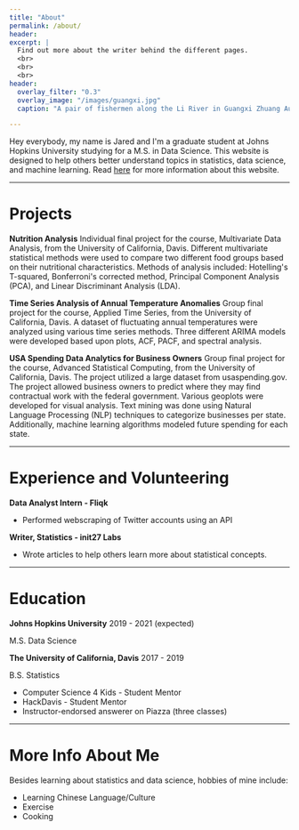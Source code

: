 ```yaml
---
title: "About"
permalink: /about/
header:
excerpt: |
  Find out more about the writer behind the different pages.
  <br>
  <br>
  <br>
header:
  overlay_filter: "0.3"
  overlay_image: "/images/guangxi.jpg"
  caption: "A pair of fishermen along the Li River in Guangxi Zhuang Autonomous Region, China. Photo credit: [**DanishMiki**](https://pixabay.com/users/danishmiki-3864734/)"

---
```

Hey everybody, my name is Jared and I'm a graduate student at Johns Hopkins University studying for a M.S. in Data Science. This website is designed to help others better understand topics in statistics, data science, and machine learning. Read [here](https://qzyu999.github.io/wang-zhan/introduction/) for more information about this website.

------
# Projects
**Nutrition Analysis**
Individual final project for the course, Multivariate Data Analysis, from the University of California, Davis. Different multivariate statistical methods were used to compare two different food groups based on their nutritional characteristics. Methods of analysis included: Hotelling's T-squared, Bonferroni's corrected method, Principal Component Analysis (PCA), and Linear Discriminant Analysis (LDA).

**Time Series Analysis of Annual Temperature Anomalies**
Group final project for the course, Applied Time Series, from the University of California, Davis. A dataset of fluctuating annual temperatures were analyzed using various time series methods. Three different ARIMA models were developed based upon plots, ACF, PACF, and spectral analysis.

**USA Spending Data Analytics for Business Owners**
Group final project for the course, Advanced Statistical Computing, from the University of California, Davis. The project utilized a large dataset from usaspending.gov. The project allowed business owners to predict where they may find contractual work with the federal government. Various geoplots were developed for visual analysis. Text mining was done using Natural Language Processing (NLP) techniques to categorize businesses per state. Additionally, machine learning algorithms modeled future spending for each state.

------
# Experience and Volunteering
**Data Analyst Intern - Fliqk**
- Performed webscraping of Twitter accounts using an API

**Writer, Statistics - init27 Labs**
- Wrote articles to help others learn more about statistical concepts.

------
# Education
**Johns Hopkins University** 2019 - 2021 (expected)

M.S. Data Science

**The University of California, Davis** 2017 - 2019

B.S. Statistics
- Computer Science 4 Kids - Student Mentor
- HackDavis - Student Mentor
- Instructor-endorsed answerer on Piazza (three classes)

------
# More Info About Me
Besides learning about statistics and data science, hobbies of mine include:
- Learning Chinese Language/Culture
- Exercise
- Cooking
